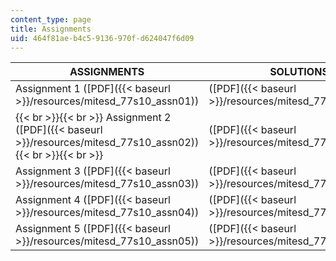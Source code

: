 ```yaml
---
content_type: page
title: Assignments
uid: 464f81ae-b4c5-9136-970f-d624047f6d09
---
```


| ASSIGNMENTS | SOLUTIONS |
| --- | --- |
| Assignment 1 ([PDF]({{< baseurl >}}/resources/mitesd_77s10_assn01)) | ([PDF]({{< baseurl >}}/resources/mitesd_77s10_soln01)) |
|  {{< br >}}{{< br >}} Assignment 2 ([PDF]({{< baseurl >}}/resources/mitesd_77s10_assn02)) {{< br >}}{{< br >}}  | ([PDF]({{< baseurl >}}/resources/mitesd_77s10_soln02)) |
| Assignment 3 ([PDF]({{< baseurl >}}/resources/mitesd_77s10_assn03)) | ([PDF]({{< baseurl >}}/resources/mitesd_77s10_soln03)) |
| Assignment 4 ([PDF]({{< baseurl >}}/resources/mitesd_77s10_assn04)) | ([PDF]({{< baseurl >}}/resources/mitesd_77s10_soln04)) |
| Assignment 5 ([PDF]({{< baseurl >}}/resources/mitesd_77s10_assn05)) | ([PDF]({{< baseurl >}}/resources/mitesd_77s10_soln05))